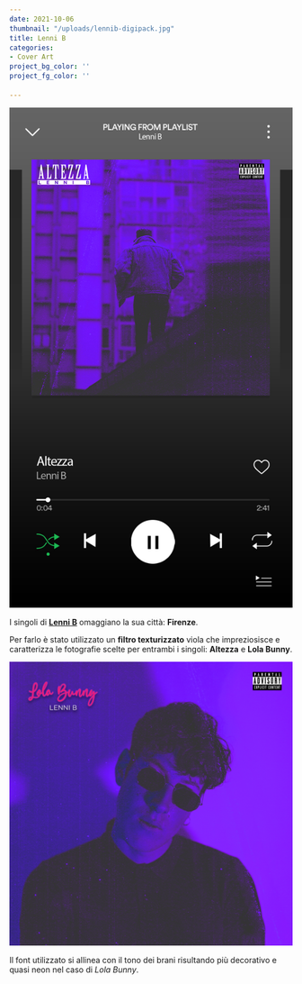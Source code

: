 ```yaml
---
date: 2021-10-06
thumbnail: "/uploads/lennib-digipack.jpg"
title: Lenni B
categories:
- Cover Art
project_bg_color: ''
project_fg_color: ''

---
```

![](/uploads/lennib-spotify.jpg)

I singoli di **[Lenni B](https://instagram.com/_lenni_b_?utm_medium=copy_link)** omaggiano la sua città: **Firenze**. 

Per farlo è stato utilizzato un **filtro texturizzato** viola che impreziosisce e caratterizza le fotografie scelte per entrambi i singoli: __Altezza__ e __Lola Bunny__. 

![](/uploads/lenni-lola.jpg)

Il font utilizzato si allinea con il tono dei brani risultando più decorativo e quasi neon nel caso di _Lola Bunny_.
